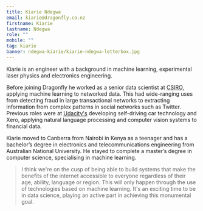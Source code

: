 ```yaml
---
title: Kiarie Ndegwa
email: kiarie@dragonfly.co.nz
firstname: Kiarie
lastname: Ndegwa
role: ""
mobile: ""
tag: kiarie
banner: ndegwa-kiarie/kiarie-ndegwa-letterbox.jpg
---
```


Kiarie is an engineer with a background in machine learning, experimental laser physics and electronics engineering.

<!--more-->

Before joining Dragonfly he worked as a senior data scientist at [CSIRO](https://www.csiro.au/en/), applying machine learning to networked data. This had wide-ranging uses from detecting fraud in large transactional networks to extracting information from complex patterns in social networks such as Twitter. Previous roles were at [Udacity's](https://medium.com/udacity/our-very-own-grand-challenge-b004a9863024) developing self-driving car technology and Xero, applying natural language processing and computer vision systems to financial data.

Kiarie moved to Canberra from Nairobi in Kenya as a teenager and has a bachelor’s degree in electronics and telecommunications engineering from Australian National University. He stayed to complete a master’s degree in computer science, specialising in machine learning.

> I think we're on the cusp of being able to build systems that make the benefits of the internet accessible to everyone regardless of their age, ability, language or region. This will only happen through the use of technologies based on machine learning. It's an exciting time to be in data science, playing an active part in achieving this monumental goal.
